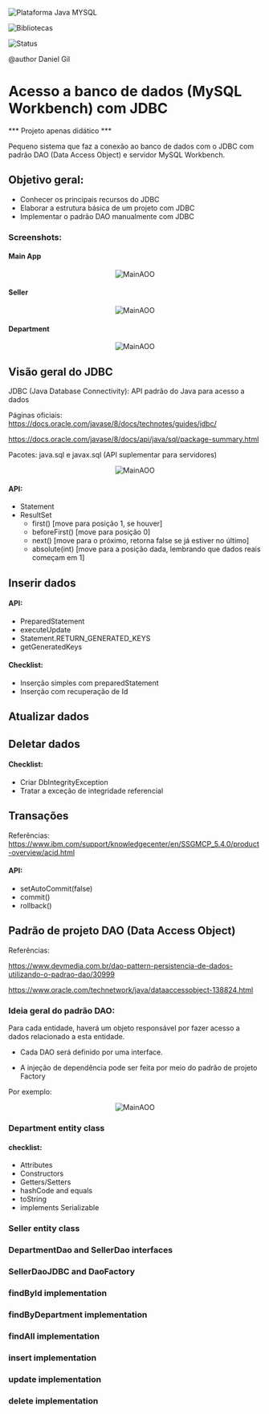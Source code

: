 ![Plataforma Java MYSQL](https://img.shields.io/badge/Platforms-Java%2C%20MYSQL%20Workbench-blue)  

![Bibliotecas](https://img.shields.io/badge/Libraries-java.sql%2C%20javax.sql-6f42c1)

![Status](https://img.shields.io/badge/status-estável-brightgreen)

@author Daniel Gil 

# Acesso a banco de dados (MySQL Workbench) com JDBC 

*** Projeto apenas didático ***

Pequeno sistema que faz a conexão ao banco de dados com o JDBC com padrão DAO (Data Access Object) e servidor MySQL Workbench.

## Objetivo geral: 
- Conhecer os principais recursos do JDBC
- Elaborar a estrutura básica de um projeto com JDBC 
- Implementar o padrão DAO manualmente com JDBC 

### Screenshots:

#### Main App
<p align="center">
  <img src="src/Sreenshots/MainApp.png" alt="MainAOO" />
</p>

#### Seller
<p align="center">
  <img src="src/Sreenshots/TesteSellerDAO.png" alt="MainAOO" />
</p>

#### Department
<p align="center">
  <img src="src/Sreenshots/TesteDepartmentDAO.png" alt="MainAOO" />
</p>



## Visão geral do JDBC 
JDBC (Java Database Connectivity): API padrão do Java para acesso a dados 

Páginas oficiais:  
https://docs.oracle.com/javase/8/docs/technotes/guides/jdbc/ 

https://docs.oracle.com/javase/8/docs/api/java/sql/package-summary.html 

Pacotes: java.sql e javax.sql (API suplementar para servidores)
<p align="center">
  <img src="src/Sreenshots/JDBC.png" alt="MainAOO" />
</p>

#### API: 
- Statement
- ResultSet 
	- first() [move para posição 1, se houver] 
	- beforeFirst() [move para posição 0] 
	- next()  [move para o próximo, retorna false se já estiver no último] 
	- absolute(int) [move para a posição dada, lembrando que dados reais começam em 1]

##  Inserir dados
#### API: 
- PreparedStatement 
- executeUpdate 
- Statement.RETURN_GENERATED_KEYS 
- getGeneratedKeys 

#### Checklist: 
- Inserção simples com preparedStatement 
- Inserção com recuperação de Id
##  Atualizar dados
##  Deletar dados
#### Checklist: 
- Criar DbIntegrityException 
- Tratar a exceção de integridade referencial
##  Transações
Referências: https://www.ibm.com/support/knowledgecenter/en/SSGMCP_5.4.0/product-overview/acid.html
#### API: 
- setAutoCommit(false) 
- commit() 
- rollback() 

## Padrão de projeto DAO (Data Access Object)  
Referências: 

https://www.devmedia.com.br/dao-pattern-persistencia-de-dados-utilizando-o-padrao-dao/30999 

https://www.oracle.com/technetwork/java/dataaccessobject-138824.html 

### Ideia geral do padrão DAO: 
Para cada entidade, haverá um objeto responsável por fazer acesso a dados relacionado a esta 
entidade.

- Cada DAO será definido por uma interface. 

- A injeção de dependência pode ser feita por meio do padrão de projeto Factory

Por exemplo: 
<p align="center">
  <img src="src/Sreenshots/DAO.png" alt="MainAOO" />
</p>

### Department entity class 
#### checklist: 
- Attributes 
- Constructors 
- Getters/Setters 
- hashCode and equals 
- toString 
- implements Serializable

### Seller entity class 
### DepartmentDao and SellerDao interfaces 
### SellerDaoJDBC and DaoFactory
### findById implementation 
### findByDepartment implementation
### findAll implementation
### insert implementation
### update implementation 
### delete implementation